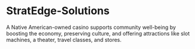 # StratEdge-Solutions
A Native American-owned casino supports community well-being by boosting the economy, preserving culture, and offering attractions like slot machines, a theater, travel classes, and stores.
